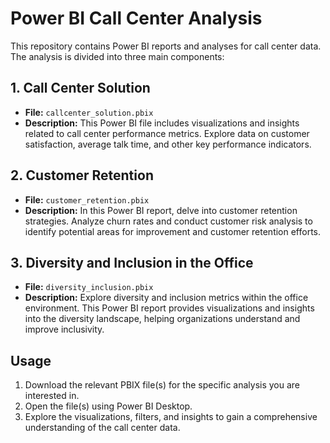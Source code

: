 # Power BI Call Center Analysis

This repository contains Power BI reports and analyses for call center data. The analysis is divided into three main components:

## 1. Call Center Solution

- **File:** `callcenter_solution.pbix`
- **Description:** This Power BI file includes visualizations and insights related to call center performance metrics. Explore data on customer satisfaction, average talk time, and other key performance indicators.

## 2. Customer Retention

- **File:** `customer_retention.pbix`
- **Description:** In this Power BI report, delve into customer retention strategies. Analyze churn rates and conduct customer risk analysis to identify potential areas for improvement and customer retention efforts.

## 3. Diversity and Inclusion in the Office

- **File:** `diversity_inclusion.pbix`
- **Description:** Explore diversity and inclusion metrics within the office environment. This Power BI report provides visualizations and insights into the diversity landscape, helping organizations understand and improve inclusivity.

## Usage

1. Download the relevant PBIX file(s) for the specific analysis you are interested in.
2. Open the file(s) using Power BI Desktop.
3. Explore the visualizations, filters, and insights to gain a comprehensive understanding of the call center data.

